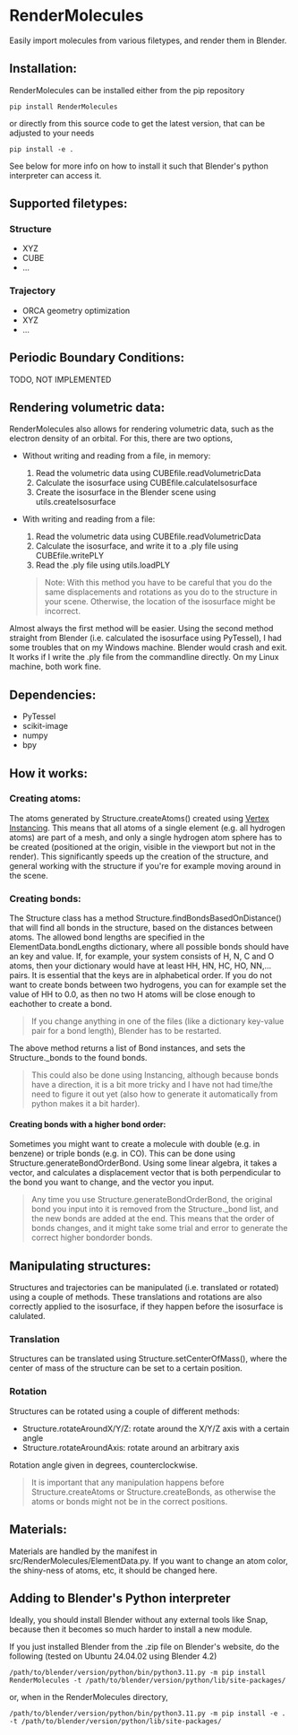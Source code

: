 # RenderMolecules
Easily import molecules from various filetypes, and render them in Blender.

## Installation:
RenderMolecules can be installed either from the pip repository
    
    pip install RenderMolecules
or directly from this source code to get the latest version, that can be adjusted to your needs

    pip install -e . 
See below for more info on how to install it such that Blender's python interpreter can access it.

## Supported filetypes:
### Structure
 - XYZ
 - CUBE
 - ...
### Trajectory
 - ORCA geometry optimization
 - XYZ
 - ...

## Periodic Boundary Conditions:
TODO, NOT IMPLEMENTED

## Rendering volumetric data:
RenderMolecules also allows for rendering volumetric data, such as the electron 
density of an orbital. For this, there are two options, 
- Without writing and reading from a file, in memory:
    1. Read the volumetric data using CUBEfile.readVolumetricData 
    2. Calculate the isosurface using CUBEfile.calculateIsosurface
    3. Create the isosurface in the Blender scene using utils.createIsosurface
- With writing and reading from a file:
    1. Read the volumetric data using CUBEfile.readVolumetricData 
    2. Calculate the isosurface, and write it to a .ply file using CUBEfile.writePLY
    3. Read the .ply file using utils.loadPLY
         
    > Note: With this method you have to be careful that you do the same displacements and rotations as you do to the structure in your scene. Otherwise, the location of the isosurface might be incorrect.

Almost always the first method will be easier. Using the second method straight from Blender (i.e. calculated the isosurface using PyTessel), I had some troubles that on my Windows machine. Blender would crash and exit. It works if I write the .ply file from the commandline directly. On my Linux machine, both work fine.

## Dependencies:
 - PyTessel
 - scikit-image
 - numpy
 - bpy

## How it works:
### Creating atoms:
The atoms generated by Structure.createAtoms() created using [Vertex Instancing](https://docs.blender.org/manual/en/latest/scene_layout/object/properties/instancing/verts.html). This means that all atoms of a single element (e.g. all hydrogen atoms) are part of a mesh, and only a single hydrogen atom sphere has to be created (positioned at the origin, visible in the viewport but not in the render). This significantly speeds up the creation of the structure, and general working with the structure if you're for example moving around in the scene.

### Creating bonds:
The Structure class has a method Structure.findBondsBasedOnDistance() that will find all bonds in the structure, based on the distances between atoms. The allowed bond lengths are specified in the ElementData.bondLengths dictionary, where all possible bonds should have an key and value. If, for example, your system consists of H, N, C and O atoms, then your dictionary would have at least HH, HN, HC, HO, NN,... pairs. It is essential that the keys are in alphabetical order. If you do not want to create bonds between two hydrogens, you can for example set the value of HH to 0.0, as then no two H atoms will be close enough to eachother to create a bond. 

> If you change anything in one of the files (like a dictionary key-value pair for a bond length), Blender has to be restarted.

The above method returns a list of Bond instances, and sets the Structure._bonds to the found bonds.

> This could also be done using Instancing, although because bonds have a direction, it is a bit more tricky and I have not had time/the need to figure it out yet (also how to generate it automatically from python makes it a bit harder).

#### Creating bonds with a higher bond order:
Sometimes you might want to create a molecule with double (e.g. in benzene) or triple bonds (e.g. in CO). This can be done using Structure.generateBondOrderBond. Using some linear algebra, it takes a vector, and calculates a displacement vector that is both perpendicular to the bond you want to change, and the vector you input. 

> Any time you use Structure.generateBondOrderBond, the original bond you input into it is removed from the Structure._bond list, and the new bonds are added at the end. This means that the order of bonds changes, and it might take some trial and error to generate the correct higher bondorder bonds.

## Manipulating structures:
Structures and trajectories can be manipulated (i.e. translated or rotated) using a couple of methods. These translations and rotations are also correctly applied to the isosurface, if they happen before the isosurface is calulated.

### Translation
Structures can be translated using Structure.setCenterOfMass(), where the center of mass of the structure can be set to a certain position.

### Rotation
Structures can be rotated using a couple of different methods:
 - Structure.rotateAroundX/Y/Z: rotate around the X/Y/Z axis with a certain angle
 - Structure.rotateAroundAxis: rotate around an arbitrary axis

Rotation angle given in degrees, counterclockwise.

> It is important that any manipulation happens before Structure.createAtoms or Structure.createBonds, as otherwise the atoms or bonds might not be in the correct positions.

## Materials:
Materials are handled by the manifest in src/RenderMolecules/ElementData.py. If you want to change an atom color, the shiny-ness of atoms, etc, it should be changed here.

## Adding to Blender's Python interpreter
Ideally, you should install Blender without any external tools like Snap,
because then it becomes so much harder to install a new module.

If you just installed Blender from the .zip file on Blender's website, do the following (tested on Ubuntu 24.04.02 using Blender 4.2)

    /path/to/blender/version/python/bin/python3.11.py -m pip install RenderMolecules -t /path/to/blender/version/python/lib/site-packages/

or, when in the RenderMolecules directory,

    /path/to/blender/version/python/bin/python3.11.py -m pip install -e . -t /path/to/blender/version/python/lib/site-packages/
